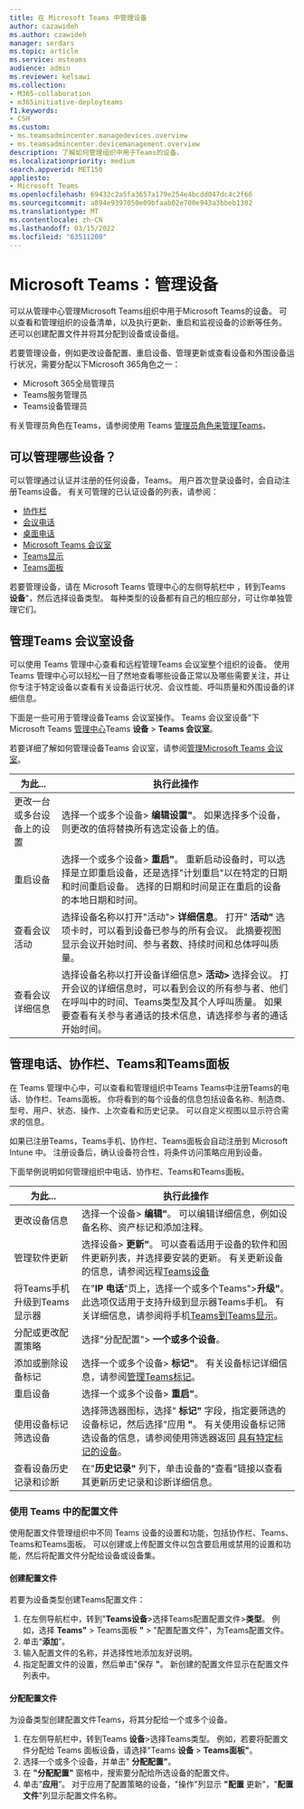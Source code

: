 ```yaml
---
title: 在 Microsoft Teams 中管理设备
author: cazawideh
ms.author: czawideh
manager: serdars
ms.topic: article
ms.service: msteams
audience: admin
ms.reviewer: kelsawi
ms.collection:
- M365-collaboration
- m365initiative-deployteams
f1.keywords:
- CSH
ms.custom:
- ms.teamsadmincenter.managedevices.overview
- ms.teamsadmincenter.devicemanagement.overview
description: 了解如何管理组织中用于Teams的设备。
ms.localizationpriority: medium
search.appverid: MET150
appliesto:
- Microsoft Teams
ms.openlocfilehash: 69432c2a5fa3657a179e254e4bcdd047dc4c2f66
ms.sourcegitcommit: a894e9397050e09bfaab02e700e943a3bbeb1302
ms.translationtype: MT
ms.contentlocale: zh-CN
ms.lasthandoff: 03/15/2022
ms.locfileid: "63511200"
---
```

# <a name="microsoft-teams-managing-your-devices"></a>Microsoft Teams：管理设备 

可以从管理中心管理Microsoft Teams组织中用于Microsoft Teams的设备。 可以查看和管理组织的设备清单，以及执行更新、重启和监视设备的诊断等任务。 还可以创建配置文件并将其分配到设备或设备组。

若要管理设备，例如更改设备配置、重启设备、管理更新或查看设备和外围设备运行状况，需要分配以下Microsoft 365角色之一：

- Microsoft 365全局管理员
- Teams服务管理员
- Teams设备管理员

有关管理员角色在Teams，请参阅使用 Teams [管理员角色来管理Teams](../using-admin-roles.md)。

## <a name="what-devices-can-you-manage"></a>可以管理哪些设备？

可以管理通过认证并注册的任何设备，Teams。 用户首次登录设备时，会自动注册Teams设备。 有关可管理的已认证设备的列表，请参阅：

- [协作栏](https://www.microsoft.com/microsoft-365/microsoft-teams/across-devices/devices/category?devicetype=16)
- [会议电话](https://products.office.com/microsoft-teams/across-devices/devices/category?devicetype=73)
- [桌面电话](https://products.office.com/microsoft-teams/across-devices/devices/category?devicetype=34)
- [Microsoft Teams 会议室](https://www.microsoft.com/microsoft-365/microsoft-teams/across-devices/devices/category?devicetype=20)
- [Teams显示](https://www.microsoft.com/microsoft-365/microsoft-teams/across-devices/devices/category?devicetype=34)
- [Teams面板](teams-panels.md)

若要管理设备，请在 Microsoft Teams 管理中心的左侧导航栏中 [](https://admin.teams.microsoft.com)，转到Teams **设备**"，然后选择设备类型。 每种类型的设备都有自己的相应部分，可让你单独管理它们。

## <a name="manage-teams-rooms-devices"></a>管理Teams 会议室设备

可以使用 Teams 管理中心查看和远程管理Teams 会议室整个组织的设备。 使用 Teams 管理中心可以轻松一目了然地查看哪些设备正常以及哪些需要关注，并让你专注于特定设备以查看有关设备运行状况、会议性能、呼叫质量和外围设备的详细信息。 

下面是一些可用于管理设备Teams 会议室操作。 Teams 会议室设备"下Microsoft Teams [管理中心](https://admin.teams.microsoft.com)Teams **设备** > **Teams 会议室**。

若要详细了解如何管理设备Teams 会议室，请参阅[管理Microsoft Teams 会议室](../rooms/rooms-manage.md)。

| 为此...                          | 执行此操作                                                                                                                                                                                                                                                                                                                                                                          |
|----------------------------------------|----------------------------------------------------------------------------------------------------------------------------------------------------------------------------------------------------------------------------------------------------------------------------------------------------------------------------------------------------------------------------------|
| 更改一台或多台设备上的设置 | 选择一个或多个设备> **编辑设置"**。 如果选择多个设备，则更改的值将替换所有选定设备上的值。                                                                                                                                                                                                                       |
| 重启设备                        | 选择一个或多个设备> **重启"**。 重新启动设备时，可以选择是立即重启设备，还是选择"计划重启"以在特定的日期和时间重启设备。 选择的日期和时间是正在重启的设备的本地日期和时间。                                                                                            |
| 查看会议活动                  | 选择设备名称以打开"活动"> **详细信息**。 打开" **活动"** 选项卡时，可以看到设备已参与的所有会议。 此摘要视图显示会议开始时间、参与者数、持续时间和总体呼叫质量。                                                                                        |
| 查看会议详细信息                   | 选择设备名称以打开设备详细信息> **活动>** 选择会议。 打开会议的详细信息时，可以看到会议的所有参与者、他们在呼叫中的时间、Teams类型及其个人呼叫质量。 如果要查看有关参与者通话的技术信息，请选择参与者的通话开始时间。 |

## <a name="manage-phones-collaboration-bars-teams-displays-and-teams-panels"></a>管理电话、协作栏、Teams和Teams面板 

在 Teams 管理中心中，可以查看和管理组织中Teams Teams中注册Teams的电话、协作栏、Teams面板。 你将看到的每个设备的信息包括设备名称、制造商、型号、用户、状态、操作、上次查看和历史记录。 可以自定义视图以显示符合需求的信息。

如果已注册Teams，Teams手机、协作栏、Teams面板会自动注册到 Microsoft Intune 中。 注册设备后，确认设备符合性，将条件访问策略应用到设备。

下面举例说明如何管理组织中电话、协作栏、Teams和Teams面板。  

| 为此...                           | 执行此操作                                                                                                                                                                                                                                                                                                      |
|-----------------------------------------|--------------------------------------------------------------------------------------------------------------------------------------------------------------------------------------------------------------------------------------------------------------------------------------------------------------|
| 更改设备信息               | 选择一个设备> **编辑"**。 可以编辑详细信息，例如设备名称、资产标记和添加注释。                                                                                                                                                                                                              |
| 管理软件更新                 | 选择设备> **更新"**。 可以查看适用于设备的软件和固件更新列表，并选择要安装的更新。 有关更新设备的信息，请参阅远程[Teams设备](remote-update.md)                                                          |
| 将Teams手机升级到Teams显示器  | 在"**IP 电话**"页上，选择一个或多个Teams">**升级"**。 此选项仅适用于支持升级到显示器Teams手机。 有关详细信息，请参阅将手机[Teams到Teams显示](upgrade-phones-to-displays.md)。                                                      |
| 分配或更改配置策略 | 选择"分配配置"> **一个或多个设备**。                                                                                                                                                                                                                                                       |
| 添加或删除设备标记               | 选择一个或多个设备> **标记"**。 有关设备标记详细信息，请参阅[管理Teams标记](manage-device-tags.md)。                                                                                                                                                                 |
| 重启设备                         | 选择一个或多个设备> **重启"**。                                                                                                                                                                                                                                                                    |
| 使用设备标记筛选设备        | 选择筛选器图标，选择" **标记"** 字段，指定要筛选的设备标记，然后选择"应用 **"**。 有关使用设备标记筛选设备的信息，请参阅使用筛选器返回 [具有特定标记的设备](manage-device-tags.md#use-filters-to-return-devices-with-a-specific-tag)。 |
| 查看设备历史记录和诊断     | 在"**历史记录"** 列下，单击设备的"查看"链接以查看其更新历史记录和诊断详细信息。                                                                                                                                                                                         |

### <a name="use-configuration-profiles-in-teams"></a>使用 Teams 中的配置文件

使用配置文件管理组织中不同 Teams 设备的设置和功能，包括协作栏、Teams、Teams和Teams面板。 可以创建或上传配置文件以包含要启用或禁用的设置和功能，然后将配置文件分配给设备或设备集。 

#### <a name="create-a-configuration-profile"></a>创建配置文件

若要为设备类型创建Teams配置文件：

1. 在左侧导航栏中，转到"**Teams设备**>选择Teams配置配置文件>**类型**。 例如，选择 **Teams"** > Teams面板 **"** > "配置配置文件"，为Teams配置文件。
2. 单击“**添加**”。
3. 输入配置文件的名称，并选择性地添加友好说明。
4. 指定配置文件的设置，然后单击"保存 **"**。
   新创建的配置文件显示在配置文件列表中。

#### <a name="assign-a-configuration-profile"></a>分配配置文件
为设备类型创建配置文件Teams，将其分配给一个或多个设备。

1. 在左侧导航栏中，转到Teams **设备**>选择Teams类型。 例如，若要将配置文件分配给 Teams 面板设备，请选择"Teams **设备** > **Teams面板"**。
2. 选择一个或多个设备，并单击" **分配配置"**。  
3. 在 **"分配配置"** 窗格中，搜索要分配给所选设备的配置文件。
4. 单击“**应用**”。
   对于应用了配置策略的设备，"操作"列显示 **"配置** 更新"，"**配置文件**"列显示配置文件名称。
